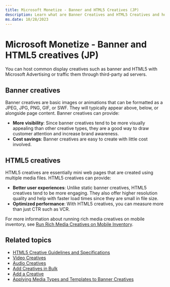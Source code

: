 ```yaml
---
title: Microsoft Monetize - Banner and HTML5 Creatives (JP)
description: Learn what are Banner Creatives and HTML5 Creatives and how you can host them.
ms.date: 10/28/2023
---
```



# Microsoft Monetize - Banner and HTML5 creatives (JP)

You can host common display creatives such as banner and HTML5 with
Microsoft Advertising or traffic them through third-party ad
servers.

## Banner creatives

Banner creatives are basic images or animations that can be formatted as
a JPEG, JPG, PNG, GIF, or SWF. They will typically appear above, below,
or alongside page content. Banner creatives can provide:

- **More visibility**: Since banner
  creatives tend to be more visually appealing than other creative
  types, they are a good way to draw customer attention and increase
  brand awareness.
- **Cost savings**: Banner creatives are
  easy to create with little cost involved.

## HTML5 creatives

HTML5 creatives are essentially mini web pages that are created using
multiple media files. HTML5 creatives can provide:

- **Better user experiences**: Unlike
  static banner creatives, HTML5 creatives tend to be more engaging.
  They also offer higher resolution quality and help with faster load
  times since they are small in file size.
- **Optimized performance**: With HTML5
  creatives, you can measure more than just CTR such as VCR.

For more information about running rich media creatives on mobile
inventory, see [Run Rich Media Creatives on Mobile Inventory](run-rich-media-creatives-on-mobile-inventory.md).

## Related topics

- [HTML5 Creative Guidelines and Specifications](html5-creative-guidelines-and-specifications.md)
- [Video Creatives](video-creatives.md)
- [Audio Creatives](audio-creatives.md)
- [Add Creatives in Bulk](add-creatives-in-bulk.md)
- [Add a Creative](add-a-creative.md)
- [Applying Media Types and Templates to Banner Creatives](applying-media-types-and-templates-to-banner-creatives.md)
